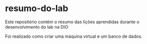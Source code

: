 # resumo-do-lab
Este repositório contém o resumo das lições aprendidas durante o desenvolvimento do lab na DIO

Foi realizado como criar uma máquina virtual e um banco de dados.
